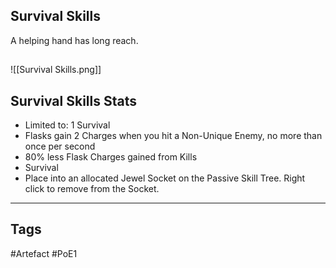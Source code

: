 ## Survival Skills
A helping hand has long reach.
##
![[Survival Skills.png]]
## Survival Skills Stats
- Limited to: 1 Survival
- Flasks gain 2 Charges when you hit a Non-Unique Enemy, no more than once per second
- 80% less Flask Charges gained from Kills
- Survival
- Place into an allocated Jewel Socket on the Passive Skill Tree. Right click to remove from the Socket.


---
## Tags
#Artefact
#PoE1